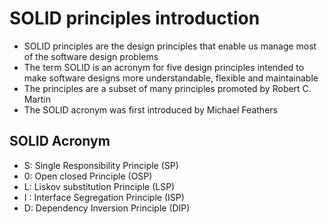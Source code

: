 # SOLID principles introduction

- SOLID principles are the design principles that enable us manage most of the software design problems
- The term SOLID is an acronym for five design principles intended to make software designs more understandable, flexible and maintainable
- The principles are a subset of many principles promoted by Robert C. Martin
- The SOLID acronym was first introduced by Michael Feathers

## SOLID Acronym

- S: Single Responsibility Principle (SP)
- 0: Open closed Principle (OSP)
- L: Liskov substitution Principle (LSP)
- I : Interface Segregation Principle (ISP)
- D: Dependency Inversion Principle (DIP)